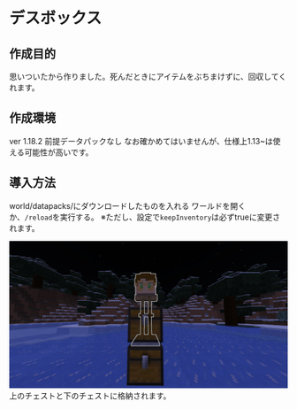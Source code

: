 # デスボックス
## 作成目的
思いついたから作りました。死んだときにアイテムをぶちまけずに、回収してくれます。
## 作成環境
ver 1.18.2
前提データパックなし
なお確かめてはいませんが、仕様上1.13~は使える可能性が高いです。
## 導入方法
world/datapacks/にダウンロードしたものを入れる
ワールドを開くか、``/reload``を実行する。
※ただし、設定で``keepInventory``は必ずtrueに変更されます。

![SS](2022-09-23_12.59.27.png)
上のチェストと下のチェストに格納されます。


